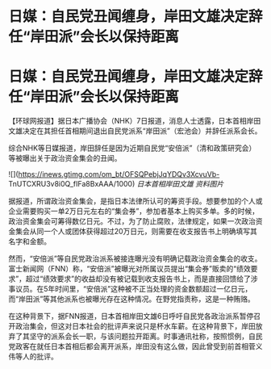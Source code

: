 # 日媒：自民党丑闻缠身，岸田文雄决定辞任“岸田派”会长以保持距离

# 日媒：自民党丑闻缠身，岸田文雄决定辞任“岸田派”会长以保持距离

【环球网报道】据日本广播协会（NHK）7日报道，消息人士透露，日本首相岸田文雄决定在其担任首相期间退出自民党派系“岸田派”（宏池会）并辞任派系会长。

综合NHK等日媒报道，岸田辞任是因为近期自民党“安倍派”（清和政策研究会）等被曝出关于政治资金集会的丑闻。

![](https://inews.gtimg.com/om_bt/OFSQPebjJqYDQv3XcvuVb-
TnUTCXRU3v8i0Q_fIFa8BxAAA/1000) _日本首相岸田文雄 资料图片_

据报道，所谓政治资金集会，是指日本法律所认可的筹资手段。想要参加的个人或企业需要购买一单2万日元左右的“集会券”，参加者基本上购买多单。多的时候，政治资金集会可筹得数亿日元。不过，为了防止腐败，法律规定，如果一次政治资金集会从同一个人或团体获得超过20万日元，则需要在收支报告书上明确填写其名字和金额。

然而，“安倍派”等自民党政治派系被接连曝光没有明确记载政治资金集会的收支。富士新闻网（FNN）称，“安倍派”被曝光对所属议员提出“集会券”贩卖的“绩效要求”，超过“绩效要求”的收益却没有被记载到收支报告书上，而是直接回馈给了涉事议员。在5年时间里，“安倍派”这种被不正当处理的资金数额超过一亿日元，而“岸田派”等其他派系也被曝光存在这种情况。在野党指责称，这是一种贿赂。

在这种背景下，据FNN报道，日本首相岸田文雄6日呼吁自民党各政治派系暂停召开政治集会，但这对日本社会的批评声来说只是杯水车薪。在这种背景下，岸田放弃了其坚守的派系会长一职，与该问题拉开距离。时事通讯社称，按照惯例，自民党政客在就任日本首相后都会离开派系，岸田没有这么做，因此曾受到前首相菅义伟等人的批评。

